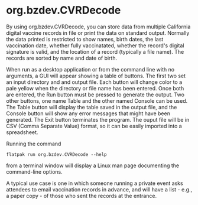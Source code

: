 # org.bzdev.CVRDecode

By using org.bzdev.CVRDecode, you can store data from  multiple California
digital vaccine records in file or print the data on standard output.
Normally the data printed is restricted to show names, birth dates,
the last vaccination date, whether fully vaccinatated, whether the
record's digital signature is valid, and the location of a record
(typically a file name).  The records are sorted by name and
date of birth.

When run as a desktop application or from the command line with no
arguments, a GUI will appear showing a table of buttons. The first
two set an input directory and and output file. Each button will
change color to a pale yellow when the directory or file name has
been entered.  Once both are entered, the Run button must be pressed
to generate the output.  Two other buttons, one name Table and the
other named Console can be used.  The Table button will display the
table saved in the output file, and the Console button will show
any error messages that might have been generated. The Exit
button terminates the program.  The ouput file will be in
CSV (Comma Separate Value) format, so it can be easily imported
into a spreadsheet.

Running the command

```
flatpak run org.bzdev.CVRDecode --help
```

from a terminal window will display a Linux man page documenting
the command-line options.

A typical use case is one in which someone running a private event
asks attendees to email vaccination records in advance, and will
have a list - e.g., a paper copy - of those who sent the records
at the entrance.  
